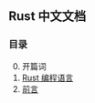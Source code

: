 ## Rust 中文文档 

### 目录

0. 开篇词
  1. [Rust 编程语言](https://github.com/EmilyQiRabbit/RustChinese/blob/master/0-The-Rust-Programming-Language.md)
  2. [前言](https://github.com/EmilyQiRabbit/RustChinese)
